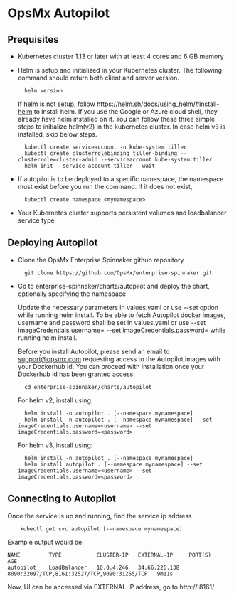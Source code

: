 
# OpsMx Autopilot

## Prequisites

- Kubernetes cluster 1.13 or later with at least 4 cores and 6 GB memory
- Helm is setup and initialized in your Kubernetes cluster. The following command should return both client and server version.

		helm version

  If helm is not setup, follow <https://helm.sh/docs/using_helm/#install-helm> to install helm. If you use the Google or Azure cloud shell, they already have helm installed on it. You can follow these three simple steps to initialize helm(v2) in the kubernetes cluster. In case helm v3 is installed, skip below steps.

		kubectl create serviceaccount -n kube-system tiller
		kubectl create clusterrolebinding tiller-binding --clusterrole=cluster-admin --serviceaccount kube-system:tiller
		helm init --service-account tiller --wait

- If autopilot is to be deployed to a specific namespace, the namespace must exist before you run the command. If it does not exist,

		kubectl create namespace <mynamespace>

- Your Kubernetes cluster supports persistent volumes and loadbalancer service type

## Deploying Autopilot

- Clone the OpsMx Enterprise Spinnaker github repository

		git clone https://github.com/OpsMx/enterprise-spinnaker.git

- Go to enterprise-spinnaker/charts/autopilot and deploy the chart, optionally specifying the namespace

  Update the necessary parameters in values.yaml or use --set option while running helm install.
  To be able to fetch Autopilot docker images, username and password shall be set in values.yaml or use --set imageCredentials.username=<username> --set imageCredentials.password=<password> while running helm install.

  Before you install Autopilot, please send an email to support@opsmx.com requesting access to the Autopilot images with your Dockerhub id. You can proceed with installation once your Dockerhub id has been granted access.

		cd enterprise-spinnaker/charts/autopilot
  For helm v2, install using:
  
		helm install -n autopilot . [--namespace mynamespace]
		helm install -n autopilot . [--namespace mynamespace] --set imageCredentials.username=<username> --set imageCredentials.password=<password>

  For helm v3, install using:
  
		helm install -n autopilot . [--namespace mynamespace]
		helm install autopilot . [--namespace mynamespace] --set imageCredentials.username=<username> --set imageCredentials.password=<password>


## Connecting to Autopilot

Once the service is up and running, find the service ip address

		kubectl get svc autopilot [--namespace mynamespace]

Example output would be:

    NAME         TYPE           CLUSTER-IP   EXTERNAL-IP     PORT(S)                                        AGE
    autopilot    LoadBalancer   10.0.4.246   34.66.226.138   8090:32097/TCP,8161:32527/TCP,9090:31265/TCP   9m11s

Now, UI can be accessed via EXTERNAL-IP address, go to http://<EXTERNAL-IP>:8161/
